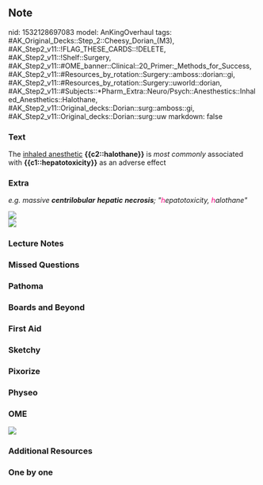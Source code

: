 ## Note
nid: 1532128697083
model: AnKingOverhaul
tags: #AK_Original_Decks::Step_2::Cheesy_Dorian_(M3), #AK_Step2_v11::!FLAG_THESE_CARDS::!DELETE, #AK_Step2_v11::!Shelf::Surgery, #AK_Step2_v11::#OME_banner::Clinical::20_Primer:_Methods_for_Success, #AK_Step2_v11::#Resources_by_rotation::Surgery::amboss::dorian::gi, #AK_Step2_v11::#Resources_by_rotation::Surgery::uworld::dorian, #AK_Step2_v11::#Subjects::*Pharm_Extra::Neuro/Psych::Anesthestics::Inhaled_Anesthetics::Halothane, #AK_Step2_v11::Original_decks::Dorian::surg::amboss::gi, #AK_Step2_v11::Original_decks::Dorian::surg::uw
markdown: false

### Text
The <u>inhaled anesthetic</u> <b>{{c2::halothane}}</b> is <i>most
commonly</i> associated with <b>{{c1::hepatotoxicity}}</b> as an
adverse effect

### Extra
<i>e.g. massive <b>centrilobular</b> <b>hepatic</b>
<b>necrosis</b>; "<font color="#FC0280">h</font>epatotoxicity,
<font color="#FC0280">h</font>alothane"</i>
<div>
  <div>
    <i><u><img src="paste-4697912537776129.jpg"></u></i>
  </div>
  <div>
    <div><img src="paste-398723288924631.jpg"></div>
  </div>
</div>

### Lecture Notes


### Missed Questions


### Pathoma


### Boards and Beyond


### First Aid


### Sketchy


### Pixorize


### Physeo


### OME
<div class="ome-widget">
  <a href="https://onlinemeded.org/spa/surgery?ref=anki"><img src=
  "_OME_AnkiFlashcards_Topic_2.png"></a>
</div>

### Additional Resources


### One by one


